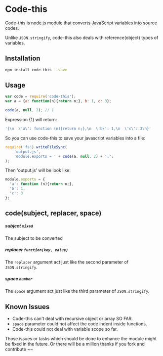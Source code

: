 # Code-this

Code-this is node.js module that converts JavaScript variables into source codes. 

Unlike `JSON.stringify`, code-this also deals with reference(object) types of variables.

## Installation

```sh
npm install code-this --save
```

## Usage

```js
var code = require('code-this');
var a = {a: function(n){return n;}, b: 1, c: 3};

code(a, null, 2); // 1
```

Expression {1} will return:

```js
'{\n  \'a\': function (n){return n;},\n  \'b\': 1,\n  \'c\': 3\n}'
```

So you can use code-this to save your javascript variables into a file:

```js
require('fs').writeFileSync(
	'output.js', 
	'module.exports = ' + code(a, null, 2) + ';';
);
```

Then 'output.js' will be look like:

```js
module.exports = {
  'a': function (n){return n;},
  'b': 1,
  'c': 3
};
```

## code(subject, replacer, space)

##### subject `mixed`

The subject to be converted

##### replacer `function(key, value)`

The `replacer` argument act just like the second parameter of `JSON.stringify`.

##### space `number`

The `space` argument act just like the third parameter of `JSON.stringify`.


## Known Issues

- Code-this can't deal with recursive object or array SO FAR.
- `space` parameter could not affect the code indent inside functions.
- Code-this could not deal with variable scope so far.

Those issues or tasks which should be done to enhance the module might be fixed in the future. Or there will be a million thanks if you fork and contribute ~~